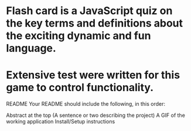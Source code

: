 # Flash card is a JavaScript quiz on the key terms and definitions about the exciting dynamic and fun language.  
# Extensive test were written for this game to control functionality. 








README
Your README should include the following, in this order:

Abstract at the top (A sentence or two describing the project)
A GIF of the working application
Install/Setup instructions
